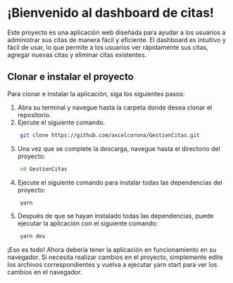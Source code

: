 # ¡Bienvenido al dashboard de citas!

Este proyecto es una aplicación web diseñada para ayudar a los usuarios a administrar sus citas de manera fácil y eficiente. El dashboard es intuitivo y fácil de usar, lo que permite a los usuarios ver rápidamente sus citas, agregar nuevas citas y eliminar citas existentes.

## Clonar e instalar el proyecto

Para clonar e instalar la aplicación, siga los siguientes pasos:

1. Abra su terminal y navegue hasta la carpeta donde desea clonar el repositorio.
2. Ejecute el siguiente comando.

```bash
    git clone https://github.com/axcelcorona/GestionCitas.git
```

3. Una vez que se complete la descarga, navegue hasta el directorio del proyecto:

```bash
    cd GestionCitas
```

4. Ejecute el siguiente comando para instalar todas las dependencias del proyecto:

```bash
    yarn
```

5. Después de que se hayan instalado todas las dependencias, puede ejecutar la aplicación con el siguiente comando:

```bash
    yarn dev
```

¡Eso es todo! Ahora debería tener la aplicación en funcionamiento en su navegador. Si necesita realizar cambios en el proyecto, simplemente edite los archivos correspondientes y vuelva a ejecutar yarn start para ver los cambios en el navegador.
